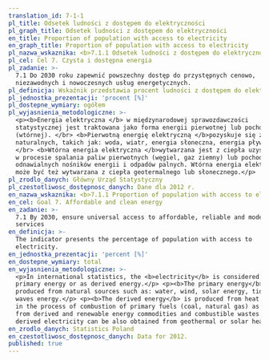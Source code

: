 ```yaml
---
translation_id: 7-1-1
pl_title: Odsetek ludności z dostępem do elektryczności
pl_graph_title: Odsetek ludności z dostępem do elektryczności
en_title: Proportion of population with access to electricity
en_graph_title: Proportion of population with access to electricity
pl_nazwa_wskaznika: <b>7.1.1 Odsetek ludności z dostępem do elektryczności</b>
pl_cel: Cel 7. Czysta i dostępna energia
pl_zadanie: >-
  7.1 Do 2030 roku zapewnić powszechny dostęp do przystępnych cenowo,
  niezawodnych i nowoczesnych usług energetycznych.
pl_definicja: Wskaźnik przedstawia procent ludności z dostępem do elektryczności.
pl_jednostka_prezentacji: 'procent [%]'
pl_dostepne_wymiary: ogółem
pl_wyjasnienia_metodologiczne: >-
  <p><b>Energia elektryczna </b> w międzynarodowej sprawozdawczości
  statystycznej jest traktowana jako forma energii pierwotnej lub pochodnej
  (wtórnej). </br> <b>Pierwotną energię elektryczną </b>pozyskuje się ze źródeł
  naturalnych, takich jak: woda, wiatr, energia słoneczna, energia pływów i fal.
  </br> <b>Wtórna energia elektryczna </b>wytwarzana jest z ciepła uzyskiwanego
  w procesie spalania paliw pierwotnych (węgiel, gaz ziemny) lub pochodnych oraz
  odnawialnych nośników energii i odpadów palnych. Wtórna energia elektryczna
  może być też wytwarzana z ciepła geotermalnego lub słonecznego.</p>
pl_zrodlo_danych: Główny Urząd Statystyczny
pl_czestotliwosc_dostępnosc_danych: Dane dla 2012 r.
en_nazwa_wskaznika: <b>7.1.1 Proportion of population with access to electricity</b>
en_cel: Goal 7. Affordable and clean energy
en_zadanie: >-
  7.1 By 2030, ensure universal access to affordable, reliable and modern energy
  services
en_definicja: >-
  The indicator presents the percentage of population with access to
  electricity.
en_jednostka_prezentacji: 'percent [%]'
en_dostepne_wymiary: total
en_wyjasnienia_metodologiczne: >-
  <p>In international statistics, the <b>electricity</b> is considered as
  primary energy or as derived energy.</p> <p><b>The primary energy</b> is
  produced from natural sources such as: water, wind, solar energy, tides and
  waves energy.</p> <p><b>The derived energy</b> is produced from heat produced
  in the process of combustion of primary fuels (coal, natural gas) as well as
  from derived and renewable energy commodities and combustible wastes. The
  derived electricity can be also obtained from geothermal or solar heat.</p>
en_zrodlo_danych: Statistics Poland
en_czestotliwosc_dostępnosc_danych: Data for 2012.
published: true
---
```

